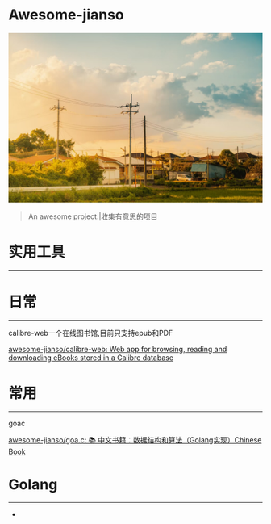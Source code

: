 # Awesome-jianso



![header_1.png](img/header_2.png.jpg)

> An awesome project.|收集有意思的项目

# 实用工具



-------

# 日常

------



calibre-web一个在线图书馆,目前只支持epub和PDF

[awesome-jianso/calibre-web: Web app for browsing, reading and downloading eBooks stored in a Calibre database](https://github.com/awesome-jianso/calibre-web)





# 常用

------

goac

[awesome-jianso/goa.c: 📚 中文书籍：数据结构和算法（Golang实现）Chinese Book](https://github.com/awesome-jianso/goa.c/tree/master)





# Golang

---------



-
